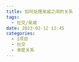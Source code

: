 ```yaml
---
title: 如何处理亲戚之间的关系
tags:
  - 社交/亲戚
date: 2023-02-12 12:45
categories:
  - 1项目
  - 社交
  - 亲密关系
---
```

